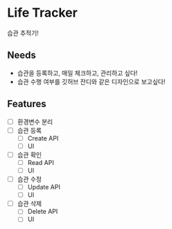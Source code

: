 # Life Tracker

습관 추적기!

## Needs

- 습관을 등록하고, 매일 체크하고, 관리하고 싶다!
- 습관 수행 여부를 깃허브 잔디와 같은 디자인으로 보고싶다!

## Features

- [ ] 환경변수 분리
- [ ] 습관 등록
  - [ ] Create API
  - [ ] UI
- [ ] 습관 확인
  - [ ] Read API
  - [ ] UI
- [ ] 습관 수정
  - [ ] Update API
  - [ ] UI
- [ ] 습관 삭제
  - [ ] Delete API
  - [ ] UI
